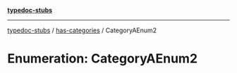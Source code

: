 [**typedoc-stubs**](../../index.md)

***

[typedoc-stubs](../../index.md) / [has-categories](../index.md) / CategoryAEnum2

# Enumeration: CategoryAEnum2

